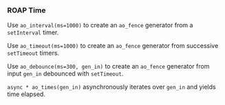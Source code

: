 ### ROAP Time

Use `ao_interval(ms=1000)` to create an `ao_fence` generator from a `setInterval` timer.

Use `ao_timeout(ms=1000)` to create an `ao_fence` generator from successive `setTimeout` timers.

Use `ao_debounce(ms=300, gen_in)` to create an `ao_fence` generator from input `gen_in` debounced with `setTimeout`.

`async * ao_times(gen_in)` asynchronously iterates over `gen_in` and yields time elapsed.

